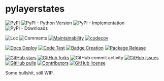 # pylayerstates

[![PyPI](https://img.shields.io/pypi/v/pylayerstates)](https://pypi.org/project/pylayerstates/)
![PyPI - Python Version](https://img.shields.io/pypi/pyversions/pylayerstates)
![PyPI - Implementation](https://img.shields.io/pypi/implementation/pylayerstates)
![PyPI - Downloads](https://img.shields.io/pypi/dm/pylayerstates)

![Loc](https://img.shields.io/endpoint?url=https://gist.githubusercontent.com/HansBug/d5e9431cf2dc45fbe38dc45fc760e543/raw/loc.json)
![Comments](https://img.shields.io/endpoint?url=https://gist.githubusercontent.com/HansBug/d5e9431cf2dc45fbe38dc45fc760e543/raw/comments.json)
[![Maintainability](https://api.codeclimate.com/v1/badges/5b6e14a915b63faeae90/maintainability)](https://codeclimate.com/github/HansBug/pylayerstates/maintainability)
[![codecov](https://codecov.io/gh/hansbug/pylayerstates/branch/main/graph/badge.svg?token=XJVDP4EFAT)](https://codecov.io/gh/hansbug/pylayerstates)

[![Docs Deploy](https://github.com/hansbug/pylayerstates/workflows/Docs%20Deploy/badge.svg)](https://github.com/hansbug/pylayerstates/actions?query=workflow%3A%22Docs+Deploy%22)
[![Code Test](https://github.com/hansbug/pylayerstates/workflows/Code%20Test/badge.svg)](https://github.com/hansbug/pylayerstates/actions?query=workflow%3A%22Code+Test%22)
[![Badge Creation](https://github.com/hansbug/pylayerstates/workflows/Badge%20Creation/badge.svg)](https://github.com/hansbug/pylayerstates/actions?query=workflow%3A%22Badge+Creation%22)
[![Package Release](https://github.com/hansbug/pylayerstates/workflows/Package%20Release/badge.svg)](https://github.com/hansbug/pylayerstates/actions?query=workflow%3A%22Package+Release%22)

[![GitHub stars](https://img.shields.io/github/stars/hansbug/pylayerstates)](https://github.com/hansbug/pylayerstates/stargazers)
[![GitHub forks](https://img.shields.io/github/forks/hansbug/pylayerstates)](https://github.com/hansbug/pylayerstates/network)
![GitHub commit activity](https://img.shields.io/github/commit-activity/m/hansbug/pylayerstates)
[![GitHub issues](https://img.shields.io/github/issues/hansbug/pylayerstates)](https://github.com/hansbug/pylayerstates/issues)
[![GitHub pulls](https://img.shields.io/github/issues-pr/hansbug/pylayerstates)](https://github.com/hansbug/pylayerstates/pulls)
[![Contributors](https://img.shields.io/github/contributors/hansbug/pylayerstates)](https://github.com/hansbug/pylayerstates/graphs/contributors)
[![GitHub license](https://img.shields.io/github/license/hansbug/pylayerstates)](https://github.com/hansbug/pylayerstates/blob/master/LICENSE)

Some bullshit, still WIP.

